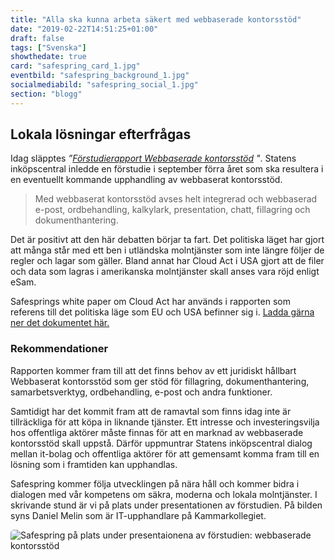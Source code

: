 ```yaml
---
title: "Alla ska kunna arbeta säkert med webbaserade kontorsstöd"
date: "2019-02-22T14:51:25+01:00"
draft: false
tags: ["Svenska"]
showthedate: true
card: "safespring_card_1.jpg"
eventbild: "safespring_background_1.jpg"
socialmediabild: "safespring_social_1.jpg"
section: "blogg"
---
```


## Lokala lösningar efterfrågas
Idag släpptes *”[Förstudierapport Webbaserade kontorsstöd](https://www.avropa.se/globalassets/forstudierapporter-vt--it/forstudierapport-webbaserat-kontorsstod2.pdf?_t_id=1B2M2Y8AsgTpgAmY7PhCfg%3d%3d&_t_q=%22forstudierapport-webbaserat-kontorsstod%22&_t_tags=language%3asv%2csiteid%3a95d515a5-23ca-47bf-87a9-07b10d8ac360&_t_ip=109.238.132.56&_t_hit.id=Avropa_Core_Models_Media_GenericMedia/_ba5d22e5-3a3a-4719-a772-ee0e89e9f617&_t_hit.pos=1) "*. Statens inköpscentral inledde en förstudie i september förra året som ska resultera i en eventuellt kommande upphandling av webbaserat kontorsstöd.

>Med webbaserat kontorsstöd avses helt integrerad och webbaserad e-post, ordbehandling, kalkylark, presentation, chatt, fillagring och dokumenthantering.

Det är positivt att den här debatten börjar ta fart. Det politiska läget har gjort att många står med ett ben i utländska molntjänster som inte längre följer de regler och lagar som gäller. Bland annat har Cloud Act i USA gjort att de filer och data som lagras i amerikanska molntjänster skall anses vara röjd enligt eSam.

Safesprings white paper om Cloud Act har används i rapporten som referens till det politiska läge som EU och USA befinner sig i. [Ladda gärna ner det dokumentet här.](/whitepaper/cloudact/)

### Rekommendationer
Rapporten kommer fram till att det finns behov av ett juridiskt hållbart Webbaserat kontorsstöd som ger stöd för fillagring, dokumenthantering, samarbetsverktyg, ordbehandling, e-post och andra funktioner.

Samtidigt har det kommit fram att de ramavtal som finns idag inte är tillräckliga för att köpa in liknande tjänster. Ett intresse och investeringsvilja hos offentliga aktörer måste finnas för att en marknad av webbaserade kontorsstöd skall uppstå. Därför uppmuntrar Statens inköpscentral dialog mellan it-bolag och offentliga aktörer för att gemensamt komma fram till en lösning som i framtiden kan upphandlas.

Safespring kommer följa utvecklingen på nära håll och kommer bidra i dialogen med vår kompetens om säkra, moderna och lokala molntjänster. I skrivande stund är vi på plats under presentationen av förstudien. På bilden syns Daniel Melin som är IT-upphandlare på Kammarkollegiet.

<img alt="Safespring på plats under presentaionena av förstudien: webbaserade kontorsstöd" src="/blogg/images/safespring-webbaserat-kontorsstod.jpg" style="border-radius:5px;">
